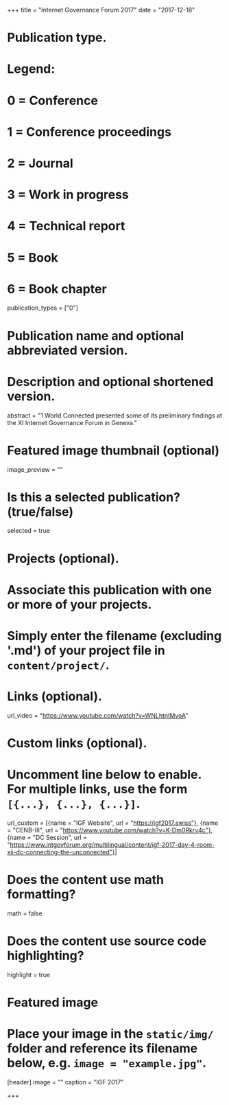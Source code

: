 +++
title = "Internet Governance Forum 2017"
date = "2017-12-18"

# Publication type.
# Legend:
# 0 = Conference
# 1 = Conference proceedings
# 2 = Journal
# 3 = Work in progress
# 4 = Technical report
# 5 = Book
# 6 = Book chapter
publication_types = ["0"]

# Publication name and optional abbreviated version.


# Description and optional shortened version.
abstract = "1 World Connected presented some of its preliminary findings at the XI Internet Governance Forum in Geneva."

# Featured image thumbnail (optional)
image_preview = ""

# Is this a selected publication? (true/false)
selected = true

# Projects (optional).
#   Associate this publication with one or more of your projects.
#   Simply enter the filename (excluding '.md') of your project file in `content/project/`.


# Links (optional).

url_video = "https://www.youtube.com/watch?v=WNLhtnIMvoA"


# Custom links (optional).
#   Uncomment line below to enable. For multiple links, use the form `[{...}, {...}, {...}]`.
url_custom = [{name = "IGF Website", url = "https://igf2017.swiss"}, {name = "CENB-III", url = "https://www.youtube.com/watch?v=K-Dm0Rkrv4c"}, {name = "DC Session", url = "https://www.intgovforum.org/multilingual/content/igf-2017-day-4-room-xii-dc-connecting-the-unconnected"}]
# Does the content use math formatting?
math = false

# Does the content use source code highlighting?
highlight = true

# Featured image
# Place your image in the `static/img/` folder and reference its filename below, e.g. `image = "example.jpg"`.
[header]
image = ""
caption = "IGF 2017"

+++


